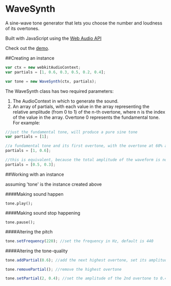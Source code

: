 WaveSynth
=========

A sine-wave tone generator that lets you choose the number and loudness of its overtones.

Built with JavaScript using the [Web Audio API](http://www.w3.org/TR/webaudio/)

Check out the [demo](http://motivic-dev.com/audtest.html).

##Creating an instance

```javascript
var ctx = new webkitAudioContext;
var partials = [1, 0.6, 0.3, 0.5, 0.2, 0.4];

var tone = new WaveSynth(ctx, partials);
```

The WaveSynth class has two required parameters:

1. The AudioContext in which to generate the sound.
2. An array of partials, with each value in the array representing the relative amplitude (from 0 to 1) of the n-th overtone, where n is the index of the value in the array. Overtone 0 represents the fundamental tone. For example:

```javascript
//just the fundamental tone, will produce a pure sine tone
var partials = [1];

//a fundamental tone and its first overtone, with the overtone at 60% amplitude
partials = [1, 0.6];

//this is equivalent, because the total amplitude of the waveform is normalized
partials = [0.5, 0.3];
```

##Working with an instance

assuming 'tone' is the instance created above

####Making sound happen
```
tone.play();
```
####Making sound stop happening
```
tone.pause();
```

####Altering the pitch

```javascript
tone.setFrequency(220); //set the frequency in Hz, default is 440
```

####Altering the tone-quality
```javascript
tone.addPartial(0.6); //add the next highest overtone, set its amplitude to 0.6

tone.removePartial(); //remove the highest overtone

tone.setPartial(2, 0.4); //set the amplitude of the 2nd overtone to 0.4
```




